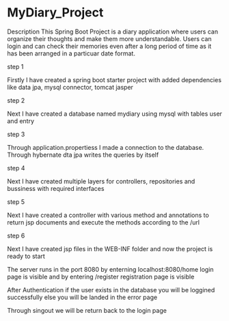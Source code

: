 # MyDiary_Project

Description
This Spring Boot Project is a diary application where users
can organize their thoughts and make them more
understandable. Users can login and can check their memories
even after a long period of time as it has been arranged in a
particuar date format.

step 1

Firstly I have created a spring
boot starter project with added
dependencies like data jpa, mysql
connector, tomcat jasper


step 2

Next I have created a database
named mydiary using mysql with
tables user and entry

step 3

Through application.propertiess I
made a connection to the
database. Through hybernate dta
jpa writes the queries by itself

step 4

Next I have created multiple layers
for controllers, repositories and
bussiness with required interfaces

step 5

Next I have created a controller with various method and annotations to
return jsp documents and execute the methods according to the /url

step 6

Next I have created jsp files in the WEB-INF folder and now the project is
ready to start


The server runs in the port 8080 by enterning localhost:8080/home
login page is visible and by entering /register registration page is visible


After Authentication if the user exists in the database you will be
loggined successfully else you will be landed in the error page



Through singout we will be return back to the login page
